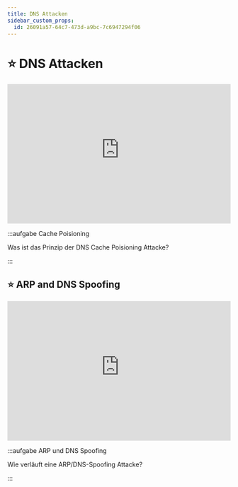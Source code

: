 ```yaml
---
title: DNS Attacken
sidebar_custom_props:
  id: 26091a57-64c7-473d-a9bc-7c6947294f06
---
```



# ⭐️ DNS Attacken

<iframe width="100%" height="315" src="https://www.youtube-nocookie.com/embed/czKHFxaO56c?start=1&end=3:00" title="YouTube video player" frameBorder="0" allow="accelerometer; autoplay; clipboard-write; encrypted-media; gyroscope; picture-in-picture" allowFullScreen></iframe>

:::aufgabe Cache Poisioning

Was ist das Prinzip der DNS Cache Poisioning Attacke?

<Answer type="text" id="q1" webKey="307634c6-4014-425d-832d-eca3269ad79f"/>

:::

## ⭐️ ARP and DNS Spoofing

<iframe width="100%" height="315" src="https://www.youtube-nocookie.com/embed/SHkdWNo7SC8" title="YouTube video player" frameBorder="0" allow="accelerometer; autoplay; clipboard-write; encrypted-media; gyroscope; picture-in-picture" allowFullScreen></iframe>

:::aufgabe ARP und DNS Spoofing

Wie verläuft eine ARP/DNS-Spoofing Attacke?

<Answer type="text" id="q2" webKey="832e9fad-b764-42dc-a9c7-b6ea964a8cd0"/>

:::
